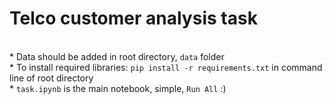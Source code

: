 # Telco customer analysis task

<br>* Data should be added in root directory, `data` folder
<br>* To install required libraries: `pip install -r requirements.txt` in command line of root directory
<br>* `task.ipynb` is the main notebook, simple, `Run All` :)
